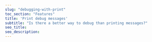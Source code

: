 ```yaml
---
slug: "debugging-with-print"
toc_section: "Features"
title: 'Print debug messages'
subtitle: "Is there a better way to debug than printing messages?"
seo_title:
seo_description: 
---
```

